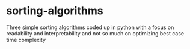 # sorting-algorithms
Three simple sorting algorithms coded up in python with a focus on readability and interpretability and not so much on optimizing best case time complexity 
